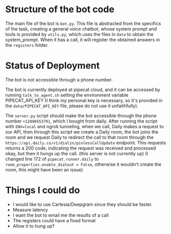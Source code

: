 # Structure of the bot code

The main file of the bot is `bot.py`. This file is abstracted from the specifics of the task, creating a general voice chatbot, whose system prompt and tools is provided by `utils.py`, which uses the files in `data` to obtain the system_prompt. When it has a call, it will register the obtained answers in the `registers` folder.


# Status of Deployment

The bot is not accessible through a phone number.

The bot is currently deployed at pipecat cloud, and it can be accessed by running `talk_to_agent.sh` setting the environment variable PIPECAT_API_KEY (I think my personal key is necessary, so it's provided in the `data/PIPECAT_API_KEY` file, please do not use it unfaithfully).

The `server.py` script should make the bot accessible through the phone number `+12096553791`, which I bought from daily. After running the script with `ENV=local` and ngrok tunneling, when we call, Daily makes a request to our API, then through this script we create a Daily room, the bot joins the room and we request Daily to redirect the call to that room through the `https://api.daily.co/v1/dialin/pinlessCallUpdate` endpoint. This requests returns a 200 code, indicating the request was received and processed okay, but then it hungs up the call. (this server is not currently up) (I changed line 172 of `pipecat.runner.daily` to `room_properties.enable_dialout = False`, otherwise it wouldn't create the room, this might have been an issue)


# Things I could do

- I would like to use Cartesia/Deepgram since they should be faster.
- Measure latency
- I want the bot to email me the results of a call
- The registers could have a fixed format
- Allow it to hung up?
